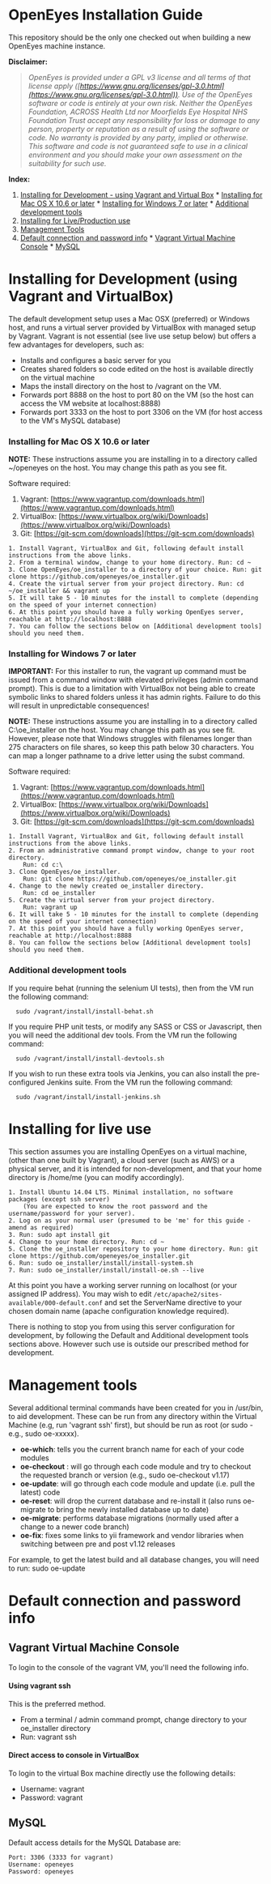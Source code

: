 # OpenEyes Installation Guide

This repository should be the only one checked out when building a new OpenEyes machine instance.

**Disclaimer:**
> _OpenEyes is provided under a GPL v3 license and all terms of that license apply ([https://www.gnu.org/licenses/gpl-3.0.html](https://www.gnu.org/licenses/gpl-3.0.html)).
> Use of the OpenEyes software or code is entirely at your own risk. Neither the OpenEyes Foundation, ACROSS Health Ltd
> nor Moorfields Eye Hospital NHS Foundation Trust accept any responsibility for loss or damage to any person, property or
> reputation as a result of using the software or code. No warranty is provided by any party, implied or
> otherwise. This software and code is not guaranteed safe to use in a clinical environment and you
> should make your own assessment on the suitability for such use._

**Index:**

  1. [Installing for Development - using Vagrant and Virtual Box](#installing-for-development-using-vagrant-and-virtualbox)
    * [Installing for Mac OS X 10.6 or later](#installing-for-mac-os-x-106-or-later)
    * [Installing for Windows 7 or later](#installing-for-windows-7-or-later)
    * [Additional development tools](#additional-development-tools)
  2. [Installing for Live/Production use](#installing-for-live-use)
  3. [Management Tools](#management-tools)
  4. [Default connection and password info](#default-connection-and-password-info)
    * [Vagrant Virtual Machine Console](#vagrant-virtual-machine-console)
    * [MySQL](#mysql)

# Installing for Development (using Vagrant and VirtualBox)

The default development setup uses a Mac OSX (preferred) or Windows host, and runs a virtual server provided by VirtualBox with managed setup by Vagrant. Vagrant is not essential (see live use setup below) but offers a few advantages for developers, such as:

+ Installs and configures a basic server for you
+ Creates shared folders so code edited on the host is available directly on the virtual machine
+ Maps the install directory on the host to /vagrant on the VM.
+ Forwards port 8888 on the host to port 80 on the VM (so the host can access the VM website at localhost:8888)
+ Forwards port 3333 on the host to port 3306 on the VM (for host access to the VM's MySQL database)


### Installing for Mac OS X 10.6 or later

**NOTE:** These instructions assume you are installing in to a directory called ~/openeyes on the host. You may change this path as you see fit.

Software required:

1. Vagrant: [https://www.vagrantup.com/downloads.html](https://www.vagrantup.com/downloads.html)
2. VirtualBox: [https://www.virtualbox.org/wiki/Downloads](https://www.virtualbox.org/wiki/Downloads)
3. Git: [https://git-scm.com/downloads](https://git-scm.com/downloads)


```
1. Install Vagrant, VirtualBox and Git, following default install instructions from the above links.
2. From a terminal window, change to your home directory. Run: cd ~
3. Clone OpenEyes/oe_installer to a directory of your choice. Run: git clone https://github.com/openeyes/oe_installer.git
4. Create the virtual server from your project directory. Run: cd ~/oe_installer && vagrant up
5. It will take 5 - 10 minutes for the install to complete (depending on the speed of your internet connection)
6. At this point you should have a fully working OpenEyes server, reachable at http://localhost:8888
7. You can follow the sections below on [Additional development tools] should you need them.
```




### Installing for Windows 7 or later
**IMPORTANT:** For this installer to run, the vagrant up command must be issued from a command window with elevated privileges (admin command prompt). This is due to a limitation with VirtualBox not being able to create symbolic links to shared folders unless it has admin rights. Failure to do this will result in unpredictable consequences!

**NOTE:** These instructions assume you are installing in to a directory called C:\oe_installer on the host. You may change this path as you see fit. However, please note that Windows struggles with filenames longer than 275 characters on file shares, so keep this path below 30 characters. You can map a longer pathname to a drive letter using the subst command.

Software required:

1. Vagrant: [https://www.vagrantup.com/downloads.html](https://www.vagrantup.com/downloads.html)
2. VirtualBox: [https://www.virtualbox.org/wiki/Downloads](https://www.virtualbox.org/wiki/Downloads)
3. Git: [https://git-scm.com/downloads](https://git-scm.com/downloads)

```
1. Install Vagrant, VirtualBox and Git, following default install instructions from the above links.
2. From an administrative command prompt window, change to your root directory.
    Run: cd c:\
3. Clone OpenEyes/oe_installer.
    Run: git clone https://github.com/openeyes/oe_installer.git
4. Change to the newly created oe_installer directory.
    Run: cd oe_installer
5. Create the virtual server from your project directory.
    Run: vagrant up
6. It will take 5 - 10 minutes for the install to complete (depending on the speed of your internet connection)
7. At this point you should have a fully working OpenEyes server, reachable at http://localhost:8888
8. You can follow the sections below [Additional development tools] should you need them.
```


### Additional development tools

If you require behat (running the selenium UI tests), then from the VM run the following command:

```
  sudo /vagrant/install/install-behat.sh
```

If you require PHP unit tests, or modify any SASS or CSS or Javascript, then you will need the additional dev tools. From the
VM run the following command:

```
  sudo /vagrant/install/install-devtools.sh
```


If you wish to run these extra tools via Jenkins, you can also install the pre-configured Jenkins suite. From the
VM run the following command:

```
  sudo /vagrant/install/install-jenkins.sh
```


# Installing for live use

This section assumes you are installing OpenEyes on a virtual machine, (other than one built by Vagrant), a cloud server (such as AWS) or a
physical server, and it is intended for non-development, and that your home directory is /home/me (you can modify accordingly).

```
1. Install Ubuntu 14.04 LTS. Minimal installation, no software packages (except ssh server)
    (You are expected to know the root password and the username/password for your server).
2. Log on as your normal user (presumed to be 'me' for this guide - amend as required)
3. Run: sudo apt install git
4. Change to your home directory. Run: cd ~
5. Clone the oe_installer repository to your home directory. Run: git clone https://github.com/openeyes/oe_installer.git
6. Run: sudo oe_installer/install/install-system.sh
7. Run: sudo oe_installer/install/install-oe.sh --live
```

At this point you have a working server running on localhost (or your assigned IP address). You may wish to edit `/etc/apache2/sites-available/000-default.conf`
and set the ServerName directive to your chosen domain name (apache configuration knowledge required).

There is nothing to stop you from using this server configuration for development, by following the Default and Additional development tools sections above. However such use is outside our prescribed method for development.

# Management tools

Several additional terminal commands have been created for you in /usr/bin, to aid development. These can be run from any directory within the Virtual Machine (e.g, run 'vagrant ssh' first), but should be run as root (or sudo - e.g., sudo oe-xxxxx).

+ **oe-which**: tells you the current branch name for each of your code modules
+ **oe-checkout** <branch>: will go through each code module and try to checkout the requested branch or version (e.g., sudo oe-checkout v1.17)
+ **oe-update**: will go through each code module and update (i.e. pull the latest) code
+ **oe-reset**: will drop the current database and re-install it (also runs oe-migrate to bring the newly installed database up to date)
+ **oe-migrate**: performs database migrations (normally used after a change to a newer code branch)
+ **oe-fix**: fixes some links to yii framework and vendor libraries when switching between pre and post v1.12 releases

For example, to get the latest build and all database changes, you will need to run: sudo oe-update

# Default connection and password info

## Vagrant Virtual Machine Console
To login to the console of the vagrant VM, you'll need the following info.

#### Using vagrant ssh
This is the preferred method.
+ From a terminal / admin command prompt, change directory to your oe_installer directory
+ Run: vagrant ssh


#### Direct access to console in VirtualBox
To login to the virtual Box machine directly use the following details:

+ Username: vagrant
+ Password: vagrant



## MySQL
Default access details for the MySQL Database are:

```
Port: 3306 (3333 for vagrant)
Username: openeyes
Password: openeyes
```
